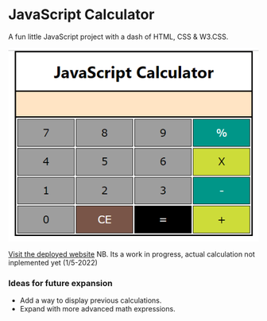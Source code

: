 # JavaScript Calculator
A fun little JavaScript project with a dash of HTML, CSS & W3.CSS.

<img src="https://github.com/Lasserini/Calculator/blob/main/images/calculator.png">

[Visit the deployed website](https://lasserini.github.io/Calculator/)
NB. Its a work in progress, actual calculation not inplemented yet (1/5-2022)

### Ideas for future expansion
- Add a way to display previous calculations.
- Expand with more advanced math expressions.
